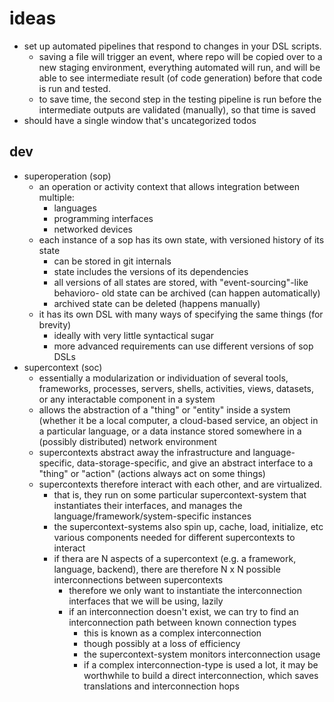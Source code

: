 # ideas
- set up automated pipelines that respond to changes in your DSL scripts.
    - saving a file will trigger an event, where repo will be copied over to a new staging environment, everything automated will run, and will be able to see intermediate result (of code generation) before that code is run and tested.
    - to save time, the second step in the testing pipeline is run before the intermediate outputs are validated (manually), so that time is saved
- should have a single window that's uncategorized todos

## dev
- superoperation (sop)
    - an operation or activity context that allows integration between multiple:
        - languages
        - programming interfaces
        - networked devices
    - each instance of a sop has its own state, with versioned history of its state
        - can be stored in git internals
        - state includes the versions of its dependencies
        - all versions of all states are stored, with "event-sourcing"-like behavioro- old state can be archived (can happen automatically)
        - archived state can be deleted (happens manually)
    - it has its own DSL with many ways of specifying the same things (for brevity)
        - ideally with very little syntactical sugar
        - more advanced requirements can use different versions of sop DSLs
- supercontext (soc)
    - essentially a modularization or individuation of several tools, frameworks, processes, servers, shells, activities, views, datasets, or any interactable component in a system
    - allows the abstraction of a "thing" or "entity" inside a system (whether it be a local computer, a cloud-based service, an object in a particular language, or a data instance stored somewhere in a (possibly distributed) network environment
    - supercontexts abstract away the infrastructure and language-specific, data-storage-specific, and give an abstract interface to a "thing" or "action" (actions always act on some things)
    - supercontexts therefore interact with each other, and are virtualized.
        - that is, they run on some particular supercontext-system that instantiates their interfaces, and manages the language/framework/system-specific instances
        - the supercontext-systems also spin up, cache, load, initialize, etc various components needed for different supercontexts to interact
        - if thera are N aspects of a supercontext (e.g. a framework, language, backend), there are therefore N x N possible interconnections between supercontexts
            - therefore we only want to instantiate the interconnection interfaces that we will be using, lazily
            - if an interconnection doesn't exist, we can try to find an interconnection path between known connection types
                - this is known as a complex interconnection
                - though possibly at a loss of efficiency
                - the supercontext-system monitors interconnection usage
                - if a complex interconnection-type is used a lot, it may be worthwhile to build a direct interconnection, which saves translations and interconnection hops 
